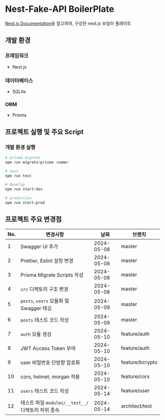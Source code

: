 # Nest-Fake-API BoilerPlate

[Nest.js Documentation](https://docs.nestjs.com/recipes/prisma)을 참고하여, 구성한 nest.js 보일러 플레이트

## 개발 환경

### 프레임워크

- Nest.js

### 데이터베이스

- SQLite

### ORM

- Prisma

## 프로젝트 실행 및 주요 Script

### 개발 환경 실행

```bash
# prisma migrate
npm run migrate:prisma <name>

# test
npm run test

# develop
npm run start:dev

# production
npm run start:prod
```

## 프로젝트 주요 변경점

| No. | 변경사항                                  | 날짜         | 브랜치             | 
|-----|---------------------------------------|------------|-----------------|
| 1   | Swagger UI 추가                         | 2024-05-08 | master          |
| 2   | Prettier, Eslint 설정 변경                | 2024-05-08 | master          |
| 3   | Prisma Migrate Scripts 작성             | 2024-05-08 | master          |
| 4   | `src` 디렉토리 구조 변경                      | 2024-05-08 | master          |
| 5   | `posts`, `users` 모듈화 및 Swagger 태깅     | 2024-05-09 | master          |
| 6   | `posts` 테스트 코드 작성                     | 2024-05-09 | master          |
| 7   | `auth` 모듈 생성                          | 2024-05-10 | feature/auth    |
| 8   | JWT Access Token 부여                   | 2024-05-10 | feature/auth    |
| 9   | user 비밀번호 단방향 암호화                     | 2024-05-10 | feature/bcrypto |
| 10  | cors, helmet, morgan 적용               | 2024-05-10 | feature/cors    |
| 11  | `users` 테스트 코드 작성                     | 2024-05-14 | feature/user    |
| 12  | 테스트 파일 `modules/__test__/` 디렉토리 하위 종속 | 2024-05-14 | architect/test  |